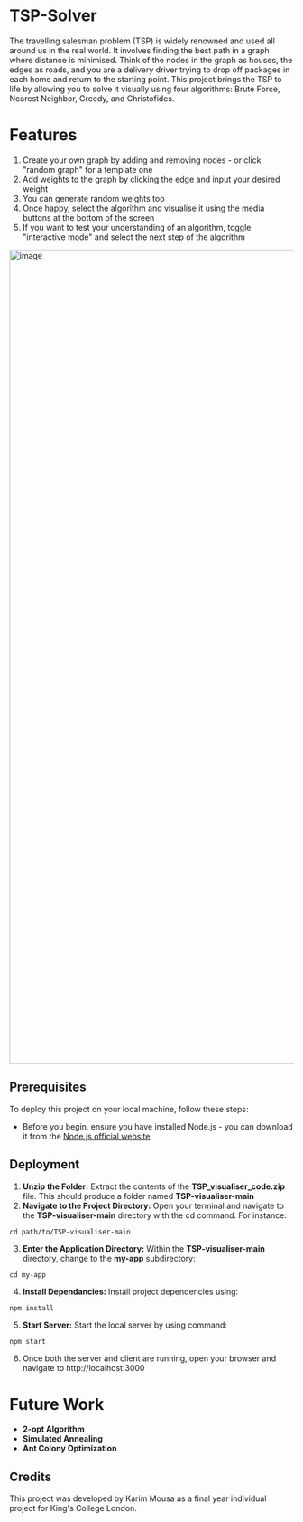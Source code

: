 # TSP-Solver

The travelling salesman problem (TSP) is widely renowned and used all around us in the real world. It involves finding the best path in a graph where distance is minimised. Think of the nodes in the graph as houses, the edges as roads, and you are a delivery driver trying to drop off packages in each home and return to the starting point. This project brings the TSP to life by allowing you to solve it visually using four algorithms: Brute Force, Nearest Neighbor, Greedy, and Christofides.

# Features
1. Create your own graph by adding and removing nodes - or click "random graph" for a template one
2. Add weights to the graph by clicking the edge and input your desired weight
3. You can generate random weights too
4. Once happy, select the algorithm and visualise it using the media buttons at the bottom of the screen
6. If you want to test your understanding of an algorithm, toggle "interactive mode" and select the next step of the algorithm


<img width="1440" alt="image" src="https://github.com/kmousaa/TSP-visualiser/assets/99260175/ac77b9c5-821c-4309-8250-720693ed4464">



## Prerequisites

To deploy this project on your local machine, follow these steps:
- Before you begin, ensure you have installed Node.js - you can download it from the [Node.js official website](https://nodejs.org/en/download/). 

## Deployment
1. **Unzip the Folder:** Extract the contents of the **TSP_visualiser_code.zip** file. This should produce a folder named **TSP-visualiser-main**
2. **Navigate to the Project Directory:** Open your terminal and navigate to the **TSP-visualiser-main** directory with the cd command. For instance:
```
cd path/to/TSP-visualiser-main
```
3. **Enter the Application Directory:** Within the **TSP-visualiser-main** directory, change to the **my-app** subdirectory:
```
cd my-app
```
4. **Install Dependancies:** Install project dependencies using:
```
npm install
```
5. **Start Server:** Start the local server by using command:
```
npm start
```
6. Once both the server and client are running, open your browser and navigate to http://localhost:3000

# Future Work

- **2-opt Algorithm**
- **Simulated Annealing**
- **Ant Colony Optimization**


## Credits

This project was developed by Karim Mousa as a final year individual project for King's College London.
